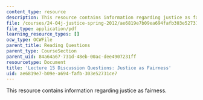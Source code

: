 ```yaml
---
content_type: resource
description: This resource contains information regarding justice as fairness.
file: /courses/24-04j-justice-spring-2012/ae6819e7b09ea694fafb303e52731ce7_MIT24_04JS12_disc15.pdf
file_type: application/pdf
learning_resource_types: []
ocw_type: OCWFile
parent_title: Reading Questions
parent_type: CourseSection
parent_uid: 84a64a67-731d-48eb-00ac-dee4907231ff
resourcetype: Document
title: 'Lecture 15 Discussion Questions: Justice as Fairness'
uid: ae6819e7-b09e-a694-fafb-303e52731ce7
---
```

This resource contains information regarding justice as fairness.

